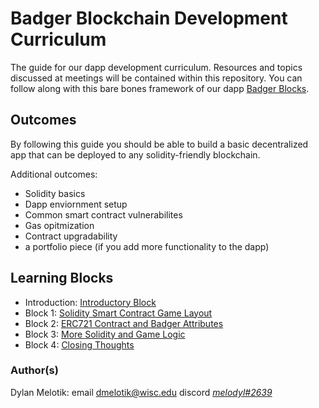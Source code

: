 # Badger Blockchain Development Curriculum
The guide for our dapp development curriculum. Resources and topics discussed at meetings will be contained within this repository. You can follow along with this bare bones framework of our dapp [Badger Blocks](https://github.com/badgerblockchain/badger-blocks).

## Outcomes
By following this guide you should be able to build a basic decentralized app that can be deployed to any solidity-friendly blockchain.  

Additional outcomes:  
- Solidity basics
- Dapp enviornment setup
- Common smart contract vulnerabilites
- Gas opitmization
- Contract upgradability
- a portfolio piece (if you add more functionality to the dapp)

## Learning Blocks
+ Introduction: [Introductory Block](https://github.com/badgerblockchain/development-guide/blob/main/introduction.md)
+ Block 1: [Solidity Smart Contract Game Layout](https://github.com/badgerblockchain/development-guide/blob/main/01-solidity-game-layout.md)
+ Block 2: [ERC721 Contract and Badger Attributes](https://github.com/badgerblockchain/development-guide/blob/main/02-erc721-badgers.md)
+ Block 3: [More Solidity and Game Logic](https://github.com/badgerblockchain/development-guide/blob/main/03-more-solidity.md)
+ Block 4: [Closing Thoughts](https://github.com/badgerblockchain/development-guide/blob/main/04-closing-thoughts.md)

### Author(s)
Dylan Melotik: email <dmelotik@wisc.edu> discord [*melodyl#2639*](https://discordapp.com/users/690685347616522293/)    
